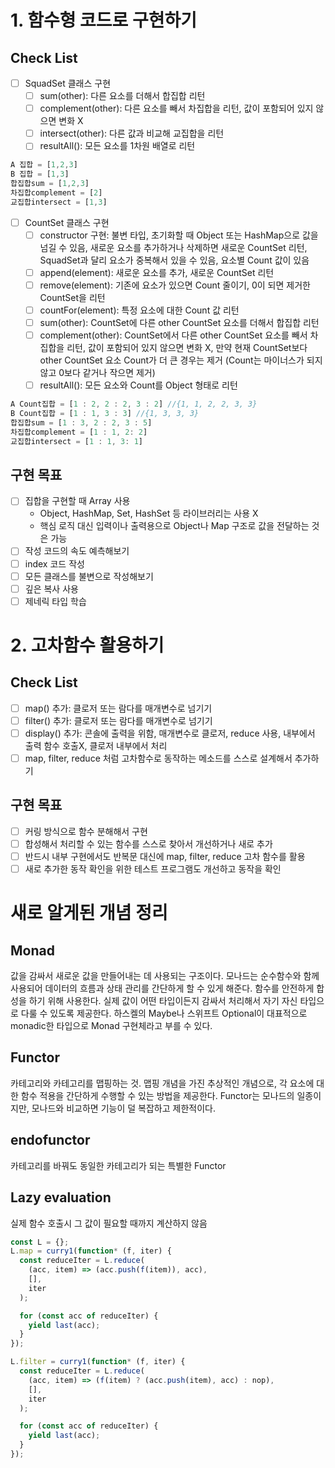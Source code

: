 # 1. 함수형 코드로 구현하기

## Check List

- [ ] SquadSet 클래스 구현
  - [ ] sum(other): 다른 요소를 더해서 합집합 리턴
  - [ ] complement(other): 다른 요소를 빼서 차집합을 리턴, 값이 포함되어 있지 않으면 변화 X
  - [ ] intersect(other): 다른 값과 비교해 교집합을 리턴
  - [ ] resultAll(): 모든 요소를 1차원 배열로 리턴

```javascript
A 집합 = [1,2,3]
B 집합 = [1,3]
합집합sum = [1,2,3]
차집합complement = [2]
교집합intersect = [1,3]
```

- [ ] CountSet 클래스 구현
  - [ ] constructor 구현: 불변 타입, 초기화할 때 Object 또는 HashMap으로 값을 넘길 수 있음, 새로운 요소를 추가하거나 삭제하면 새로운 CountSet 리턴, SquadSet과 달리 요소가 중복해서 있을 수 있음, 요소별 Count 값이 있음
  - [ ] append(element): 새로운 요소를 추가, 새로운 CountSet 리턴
  - [ ] remove(element): 기존에 요소가 있으면 Count 줄이기, 0이 되면 제거한 CountSet을 리턴
  - [ ] countFor(element): 특정 요소에 대한 Count 값 리턴
  - [ ] sum(other): CountSet에 다른 other CountSet 요소를 더해서 합집합 리턴
  - [ ] complement(other): CountSet에서 다른 other CountSet 요소를 빼서 차집합을 리턴, 값이 포함되어 있지 않으면 변화 X, 만약 현재 CountSet보다 other CountSet 요소 Count가 더 큰 경우는 제거 (Count는 마이너스가 되지 않고 0보다 같거나 작으면 제거)
  - [ ] resultAll(): 모든 요소와 Count를 Object 형태로 리턴

```javascript
A Count집합 = [1 : 2, 2 : 2, 3 : 2] //{1, 1, 2, 2, 3, 3}
B Count집합 = [1 : 1, 3 : 3] //{1, 3, 3, 3}
합집합sum = [1 : 3, 2 : 2, 3 : 5]
차집합complement = [1 : 1, 2: 2]
교집합intersect = [1 : 1, 3: 1]
```

## 구현 목표

- [ ] 집합을 구현할 때 Array 사용
  - Object, HashMap, Set, HashSet 등 라이브러리는 사용 X
  - 핵심 로직 대신 입력이나 출력용으로 Object나 Map 구조로 값을 전달하는 것은 가능
- [ ] 작성 코드의 속도 예측해보기
- [ ] index 코드 작성
- [ ] 모든 클래스를 불변으로 작성해보기
- [ ] 깊은 복사 사용
- [ ] 제네릭 타입 학습

# 2. 고차함수 활용하기

## Check List

- [ ] map() 추가: 클로저 또는 람다를 매개변수로 넘기기
- [ ] filter() 추가: 클로저 또는 람다를 매개변수로 넘기기
- [ ] display() 추가: 콘솔에 출력을 위함, 매개변수로 클로저, reduce 사용, 내부에서 출력 함수 호출X, 클로저 내부에서 처리
- [ ] map, filter, reduce 처럼 고차함수로 동작하는 메소드를 스스로 설계해서 추가하기

## 구현 목표

- [ ] 커링 방식으로 함수 분해해서 구현
- [ ] 합성해서 처리할 수 있는 함수를 스스로 찾아서 개선하거나 새로 추가
- [ ] 반드시 내부 구현에서도 반복문 대신에 map, filter, reduce 고차 함수를 활용
- [ ] 새로 추가한 동작 확인을 위한 테스트 프로그램도 개선하고 동작을 확인

# 새로 알게된 개념 정리

## Monad

값을 감싸서 새로운 값을 만들어내는 데 사용되는 구조이다. 모나드는 순수함수와 함께 사용되어 데이터의 흐름과 상태 관리를 간단하게 할 수 있게 해준다. 함수를 안전하게 합성을 하기 위해 사용한다. 실제 값이 어떤 타입이든지 감싸서 처리해서 자기 자신 타입으로 다룰 수 있도록 제공한다. 하스켈의 Maybe나 스위프트 Optional이 대표적으로 monadic한 타입으로 Monad 구현체라고 부를 수 있다.

## Functor

카테고리와 카테고리를 맵핑하는 것. 맵핑 개념을 가진 추상적인 개념으로, 각 요소에 대한 함수 적용을 간단하게 수행할 수 있는 방법을 제공한다. Functor는 모나드의 일종이지만, 모나드와 비교하면 기능이 덜 복잡하고 제한적이다.

## endofunctor

카테고리를 바꿔도 동일한 카테고리가 되는 특별한 Functor

## Lazy evaluation

실제 함수 호출시 그 값이 필요할 때까지 계산하지 않음

```javascript
const L = {};
L.map = curry1(function* (f, iter) {
  const reduceIter = L.reduce(
    (acc, item) => (acc.push(f(item)), acc),
    [],
    iter
  );

  for (const acc of reduceIter) {
    yield last(acc);
  }
});

L.filter = curry1(function* (f, iter) {
  const reduceIter = L.reduce(
    (acc, item) => (f(item) ? (acc.push(item), acc) : nop),
    [],
    iter
  );

  for (const acc of reduceIter) {
    yield last(acc);
  }
});
```
